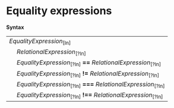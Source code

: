 # Equality expressions

**Syntax**

<table>
    <tr>
        <td colspan="2"><i>EqualityExpression</i><sub>[In]</sub></td>
    </tr>
    <tr>
        <td>&nbsp;</td><td><i>RelationalExpression</i><sub>[?In]</sub></td>
    </tr>
    <tr>
        <td>&nbsp;</td><td><i>EqualityExpression</i><sub>[?In]</sub> <b>==</b> <i>RelationalExpression</i><sub>[?In]</sub></td>
    </tr>
    <tr>
        <td>&nbsp;</td><td><i>EqualityExpression</i><sub>[?In]</sub> <b>!=</b> <i>RelationalExpression</i><sub>[?In]</sub></td>
    </tr>
    <tr>
        <td>&nbsp;</td><td><i>EqualityExpression</i><sub>[?In]</sub> <b>===</b> <i>RelationalExpression</i><sub>[?In]</sub></td>
    </tr>
    <tr>
        <td>&nbsp;</td><td><i>EqualityExpression</i><sub>[?In]</sub> <b>!==</b> <i>RelationalExpression</i><sub>[?In]</sub></td>
    </tr>
</table>